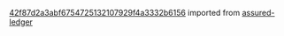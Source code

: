 [42f87d2a3abf6754725132107929f4a3332b6156](https://github.com/insolar/assured-ledger/commit/42f87d2a3abf6754725132107929f4a3332b6156) imported from [assured-ledger](https://github.com/insolar/assured-ledger)
